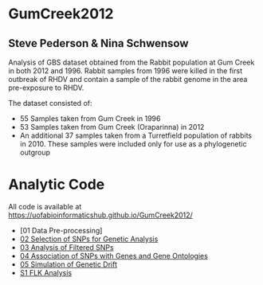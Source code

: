 # GumCreek2012

## Steve Pederson & Nina Schwensow

Analysis of GBS dataset obtained from the Rabbit population at Gum Creek in both 2012 and 1996.
Rabbit samples from 1996 were killed in the first outbreak of RHDV and contain a sample of the rabbit genome in the area pre-exposure to RHDV.

The dataset consisted of:

- 55 Samples taken from Gum Creek in 1996
- 53 Samples taken from Gum Creek (Oraparinna) in 2012
- An additional 37 samples taken from a Turretfield population of rabbits in 2010. These samples were included only for use as a phylogenetic outgroup

# Analytic Code

All code is available at https://uofabioinformaticshub.github.io/GumCreek2012/

- [01 Data Pre-processing]
- [02 Selection of SNPs for Genetic Analysis](https://uofabioinformaticshub.github.io/GumCreek2012/scripts/02_snpFiltering)
- [03 Analysis of Filtered SNPs](https://uofabioinformaticshub.github.io/GumCreek2012/scripts/03_snpAnalysis)
- [04 Association of SNPs with Genes and Gene Ontologies](https://uofabioinformaticshub.github.io/GumCreek2012/scripts/04_geneAnalysis)
- [05 Simulation of Genetic Drift](https://uofabioinformaticshub.github.io/GumCreek2012/scripts/05_GeneticDrift)
- [S1 FLK Analysis](https://uofabioinformaticshub.github.io/GumCreek2012/scripts/S1_FLK)